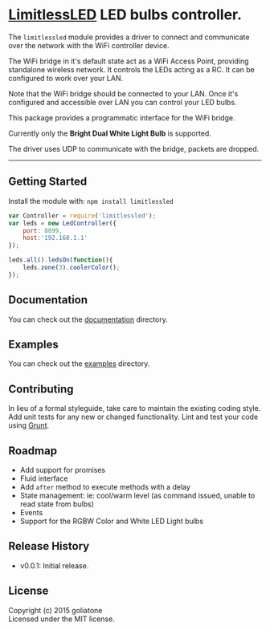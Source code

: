 # [LimitlessLED][limitless] LED bulbs controller.

The `limitlessled` module provides a driver to connect and communicate over the network with the WiFi controller device. 

The WiFi bridge in it's default state act as a WiFi Access Point, providing standalone wireless network. It controls the LEDs acting as a RC. It can be configured to work over your LAN.

Note that the WiFi bridge should be connected to your LAN. Once it's configured and accessible over LAN you can control your LED bulbs.

This package provides a programmatic interface for the WiFi bridge.

Currently only the **Bright Dual White Light Bulb** is supported.


The driver uses UDP to communicate with the bridge, packets are dropped. 

-----

## Getting Started
Install the module with: `npm install limitlessled`

```javascript
var Controller = require('limitlessled');
var leds = new LedController({
    port: 8899,
    host:'192.168.1.1'
});

leds.all().ledsOn(function(){
    leds.zone(3).coolerColor();
});
```



## Documentation
You can check out the [documentation][documentation] directory.


## Examples
You can check out the [examples][examples] directory.


## Contributing
In lieu of a formal styleguide, take care to maintain the existing coding style. Add unit tests for any new or changed functionality. Lint and test your code using [Grunt](http://gruntjs.com/).

## Roadmap
- Add support for promises
- Fluid interface
- Add `after` method to execute methods with a delay
- State management: ie: cool/warm level (as command issued, unable to read state from bulbs)
- Events
- Support for the RGBW Color and White LED Light bulbs

## Release History
- v0.0.1: Initial release. 


## License
Copyright (c) 2015 goliatone  
Licensed under the MIT license.

[limitless]: http://limitlessled.com
[examples]: https://github.com/goliatone/limitlessled/tree/master/examples
[documentation]: https://github.com/goliatone/limitlessled/tree/master/docs